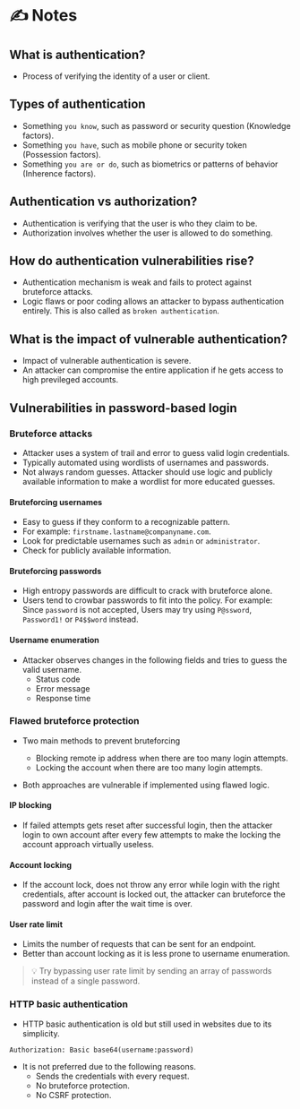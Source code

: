 # ✍️ Notes

## What is authentication?
- Process of verifying the identity of a user or client.

## Types of authentication
- Something `you know`, such as password or security question (Knowledge factors).
- Something `you have`, such as mobile phone or security token (Possession factors).
- Something `you are or do`, such as biometrics or patterns of behavior (Inherence factors).

## Authentication vs authorization?
- Authentication is verifying that the user is who they claim to be. 
- Authorization involves whether the user is allowed to do something.

## How do authentication vulnerabilities rise?
 - Authentication mechanism is weak and fails to protect against bruteforce attacks.
 - Logic flaws or poor coding allows an attacker to bypass authentication entirely. This is also called as `broken authentication`.

 ## What is the impact of vulnerable authentication?
 - Impact of vulnerable authentication is severe.
 - An attacker can compromise the entire application if he gets access to high previleged accounts.

 ## Vulnerabilities in password-based login

### Bruteforce attacks

- Attacker uses a system of trail and error to guess valid login credentials.
- Typically automated using wordlists of usernames and passwords.
- Not always random guesses. Attacker should use logic and publicly available information to make a wordlist for more educated guesses.


#### Bruteforcing usernames
- Easy to guess if they conform to a recognizable pattern. 
- For example: `firstname.lastname@companyname.com`.
- Look for predictable usernames such as `admin` or `administrator`.
- Check for publicly available information.

#### Bruteforcing passwords
- High entropy passwords are difficult to crack with bruteforce alone.
- Users tend to crowbar passwords to fit into the policy. For example: Since `password` is not accepted, Users may try using `P@ssword`, `Password1!` or `P4$$word` instead.

#### Username enumeration
- Attacker observes changes in the following fields and tries to guess the valid username.
    - Status code
    - Error message
    - Response time

### Flawed bruteforce protection

- Two main methods to prevent bruteforcing
    - Blocking remote ip address when there are too many login attempts.
    - Locking the account when there are too many login attempts.

- Both approaches are vulnerable if implemented using flawed logic.

#### IP blocking
- If failed attempts gets reset after successful login, then the attacker login to own account after every few attempts to make the locking the account approach virtually useless.

#### Account locking
- If the account lock, does not throw any error while login with the right credentials, after account is locked out, the attacker can bruteforce the password and login after the wait time is over.


#### User rate limit
- Limits the number of requests that can be sent for an endpoint.
- Better than account locking as it is less prone to username enumeration.


> 💡 Try bypassing user rate limit by sending an array of passwords instead of a single password.


### HTTP basic authentication
- HTTP basic authentication is old but still used in websites due to its simplicity.

```
Authorization: Basic base64(username:password)
```

- It is not preferred due to the following reasons.
    - Sends the credentials with every request.
    - No bruteforce protection.
    - No CSRF protection. 